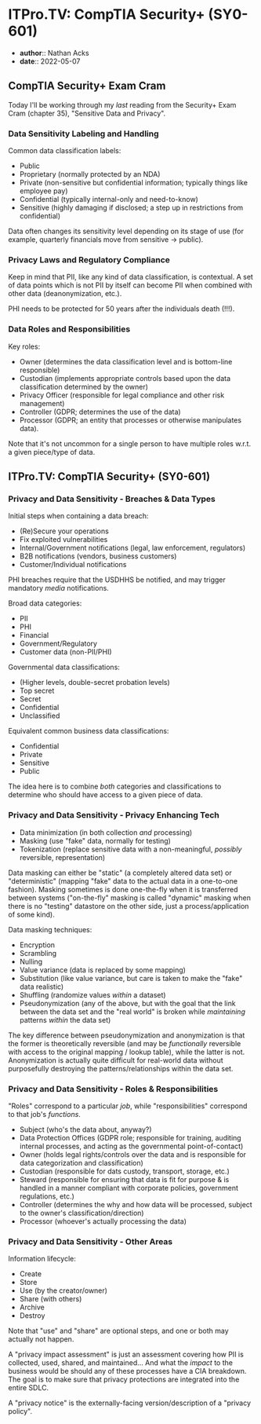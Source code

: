 # ITPro.TV: CompTIA Security+ (SY0-601)

* **author**:: Nathan Acks
* **date**:: 2022-05-07

## CompTIA Security+ Exam Cram

Today I'll be working through my *last* reading from the Security+ Exam Cram (chapter 35), "Sensitive Data and Privacy".

### Data Sensitivity Labeling and Handling

Common data classification labels:

* Public
* Proprietary (normally protected by an NDA)
* Private (non-sensitive but confidential information; typically things like employee pay)
* Confidential (typically internal-only and need-to-know)
* Sensitive (highly damaging if disclosed; a step up in restrictions from confidential)

Data often changes its sensitivity level depending on its stage of use (for example, quarterly financials move from sensitive → public).

### Privacy Laws and Regulatory Compliance

Keep in mind that PII, like any kind of data classification, is contextual. A set of data points which is not PII by itself can become PII when combined with other data (deanonymization, etc.).

PHI needs to be protected for 50 years after the individuals death (!!!).

### Data Roles and Responsibilities

Key roles:

* Owner (determines the data classification level and is bottom-line responsible)
* Custodian (implements appropriate controls based upon the data classification determined by the owner)
* Privacy Officer (responsible for legal compliance and other risk management)
* Controller (GDPR; determines the use of the data)
* Processor (GDPR; an entity that processes or otherwise manipulates data).

Note that it's not uncommon for a single person to have multiple roles w.r.t. a given piece/type of data.

## ITPro.TV: CompTIA Security+ (SY0-601)

### Privacy and Data Sensitivity - Breaches & Data Types

Initial steps when containing a data breach:

* (Re)Secure your operations
* Fix exploited vulnerabilities
* Internal/Government notifications (legal, law enforcement, regulators)
* B2B notifications (vendors, business customers)
* Customer/Individual notifications

PHI breaches require that the USDHHS be notified, and may trigger mandatory *media* notifications.

Broad data categories:

* PII
* PHI
* Financial
* Government/Regulatory
* Customer data (non-PII/PHI)

Governmental data classifications:

* (Higher levels, double-secret probation levels)
* Top secret
* Secret
* Confidential
* Unclassified

Equivalent common business data classifications:

* Confidential
* Private
* Sensitive
* Public

The idea here is to combine *both* categories and classifications to determine who should have access to a given piece of data.

### Privacy and Data Sensitivity - Privacy Enhancing Tech

* Data minimization (in both collection *and* processing)
* Masking (use "fake" data, normally for testing)
* Tokenization (replace sensitive data with a non-meaningful, *possibly* reversible, representation)

Data masking can either be "static" (a completely altered data set) or "deterministic" (mapping "fake" data to the actual data in a one-to-one fashion). Masking sometimes is done one-the-fly when it is transferred between systems ("on-the-fly" masking is called "dynamic" masking when there is no "testing" datastore on the other side, just a process/application of some kind).

Data masking techniques:

* Encryption
* Scrambling
* Nulling
* Value variance (data is replaced by some mapping)
* Substitution (like value variance, but care is taken to make the "fake" data realistic)
* Shuffling (randomize values *within* a dataset)
* Pseudonymization (any of the above, but with the goal that the link between the data set and the "real world" is broken while *maintaining* patterns *within* the data set)

The key difference between pseudonymization and anonymization is that the former is theoretically reversible (and may be *functionally* reversible with access to the original mapping / lookup table), while the latter is not. Anonymization is actually quite difficult for real-world data without purposefully destroying the patterns/relationships within the data set.

### Privacy and Data Sensitivity - Roles & Responsibilities

"Roles" correspond to a particular *job*, while "responsibilities" correspond to that job's *functions*.

* Subject (who's the data about, anyway?)
* Data Protection Offices (GDPR role; responsible for training, auditing internal processes, and acting as the governmental point-of-contact)
* Owner (holds legal rights/controls over the data and is responsible for data categorization and classification) 
* Custodian (responsible for dats custody, transport, storage, etc.)
* Steward (responsible for ensuring that data is fit for purpose & is handled in a manner compliant with corporate policies, government regulations, etc.)
* Controller (determines the why and how data will be processed, subject to the owner's classification/direction)
* Processor (whoever's actually processing the data)

### Privacy and Data Sensitivity - Other Areas

Information lifecycle:

* Create
* Store
* Use (by the creator/owner)
* Share (with others)
* Archive
* Destroy

Note that "use" and "share" are optional steps, and one or both may actually not happen.

A "privacy impact assessment" is just an assessment covering how PII is collected, used, shared, and maintained… And what the *impact* to the business would be should any of these processes have a CIA breakdown. The goal is to make sure that privacy protections are integrated into the entire SDLC.

A "privacy notice" is the externally-facing version/description of a "privacy policy".
